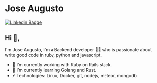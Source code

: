 # Jose Augusto
[![Linkedin Badge](https://img.shields.io/badge/-Jose_Augusto-blue?style=flat-square&logo=Linkedin&logoColor=white&linkhttps://www.linkedin.com/in/joseaugustodev/)](https://www.linkedin.com/in/joseaugustodev/)
## Hi 👋, 
I'm Jose Augusto, I'm a Backend developer 👨‍💻 who is passionate about write good code in ruby, python and javascript.

- 🔭 I’m currently working with Ruby on Rails stack.
- 🌱 I’m currently learning Golang and Rust.
- ⚡ Technologies: Linux, Docker, git, nodejs, meteor, mongodb
